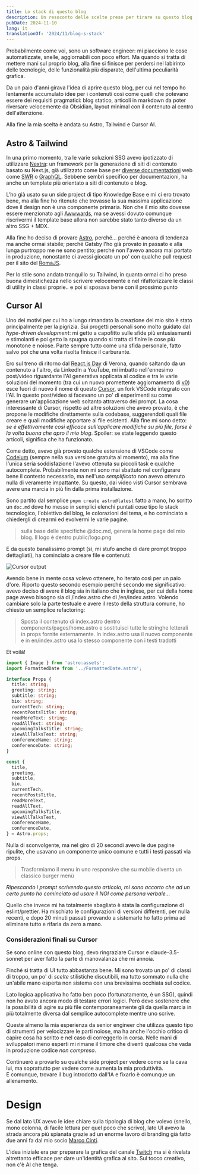 ```yaml
---
title: Lo stack di questo blog
description: Un resoconto delle scelte prese per tirare su questo blog. E sì, questa volta ho usato l'AI.
pubDate: 2024-11-10
lang: it
translationOf: '2024/11/blog-s-stack'
---
```


Probabilmente come voi, sono un software engineer: mi piacciono le cose automatizzate, snelle, aggiornabili con poco effort. Ma quando si tratta di mettere mani sul proprio blog, alla fine si finisce per perdersi nel labirinto delle tecnologie, delle funzionalità più disparate, dell'ultima peculiarità grafica.

Da un paio d'anni girava l'idea di aprire questo blog, per cui nel tempo ho lentamente accumulato idee per i contenuti così come quelli che potevano essere dei requisiti pragmatici: blog statico, articoli in markdown da poter riversare velocemente da Obsidian, layout minimal con il contenuto al centro dell'attenzione.

Alla fine la mia scelta è andata su Astro, Tailwind e Cursor AI.

## Astro & Tailwind

In una primo momento, tra le varie soluzioni SSG avevo ipotizzato di utilizzare [Nextra](https://nextra.site): un framework per la generazione di siti di contenuto basato su Next.js, già utilizzato come base per [diverse documentazioni](https://nextra.site/showcase) web come [SWR](https://swr.vercel.app) o [GraphQL](https://graphql.org). Sebbene sembri specifico per documentazioni, ha anche un template più orientato a siti di contenuto e blog.

L'ho già usato su un side project di tipo Knowledge Base e mi ci ero trovato bene, ma alla fine ho ritenuto che trovasse la sua massima applicazione dove il design non è una componente primaria. Non che il mio sito dovesse essere menzionato agli [Awwwards](https://www.awwwards.com/), ma se avessi dovuto comunque riscrivermi il template base allora non sarebbe stato tanto diverso da un altro SSG + MDX.

Alla fine ho deciso di provare [Astro](https://astro.build), perché... perché è ancora di tendenza ma anche ormai stabile; perché Gatsby l'ho già provato in passato e alla lunga purtroppo me ne sono pentito; perché non l'avevo ancora mai portato in produzione, nonostante ci avessi giocato un po' con qualche pull request per il sito del [RomaJS](https://github.com/Roma-JS/roma-js-on-astro/).

Per lo stile sono andato tranquillo su Tailwind, in quanto ormai ci ho preso buona dimestichezza nello scrivere velocemente e nel rifattorizzare le classi di utility in classi proprie.. e poi si sposava bene con il prossimo punto

## Cursor AI

Uno dei motivi per cui ho a lungo rimandato la creazione del mio sito è stato principalmente per la pigrizia. Sui progetti personali sono molto guidato dal _hype-driven development_: mi getto a capofitto sulle sfide più entusiasmanti e stimolanti e poi getto la spugna quando si tratta di finire le cose più monotone e noiose. Parte sempre tutto come una sfida personale, fatto salvo poi che una volta risolta finisce il carburante.

Ero sul treno di ritorno dal [React.js Day](https://2024.reactjsday.it/) di Verona, quando saltando da un contenuto a l'altro, da LinkedIn a YouTube, mi imbatto nell'ennesimo post/video riguardante l'AI generativa applicata al codice e tra le varie soluzioni del momento (tra cui un nuovo promettente aggiornamento di [v0](https://v0.dev)) esce fuori di nuovo il nome di questo [Cursor](https://cursor.com), un fork VSCode integrato con l'AI.
In questo post/video si facevano un po' di esperimenti su come generare un'applicazione web soltanto attraverso dei prompt. La cosa interessante di Cursor, rispetto ad altre soluzioni che avevo provato, è che propone le modifiche direttamente sulla codebase, suggerendoti quali file creare e quali modifiche apportare ai file esistenti. Alla fine mi sono detto: _se è effettivamente così efficace sull'applicare modifiche su più file, forse è la volta buona che apro il mio blog_. Spoiler: se state leggendo questo articoli, significa che ha funzionato.

Come detto, avevo già provato qualche estensione di VSCode come [Codeium](https://codeium.com) (sempre nella sua versione gratuita al momento), ma alla fine l'unica seria soddisfazione l'avevo ottenuta su piccoli task e qualche autocomplete. Probabilmente non mi sono mai sbattuto nel configurare bene il contesto necessario, ma nell'uso _semplificato_ non avevo ottenuto nulla di veramente impattante. Su questo, dai video visti Cursor sembrava avere una marcia in più fin dalla prima installazione.

Sono partito dal semplice `pnpm create astro@latest` fatto a mano, ho scritto un `doc.md` dove ho messo in semplici elenchi puntati cose tipo lo stack tecnologico, l'obiettivo del blog, le colorazioni del tema, e ho cominciato a chiedergli di crearmi ed evolvermi le varie pagine.

> sulla base delle specifiche @doc.md, genera la home page del mio blog. Il logo è dentro public/logo.png

E da questo banalissimo prompt (sì, mi stufo anche di dare prompt troppo dettagliati), ha cominciato a creare file e contenuti:

![Cursor output](/blog-contents/2024-11-cursor.png)

Avendo bene in mente cosa volevo ottenere, ho iterato così per un paio d'ore. Riporto questo secondo esempio perché secondo me significativo: avevo deciso di avere il blog sia in italiano che in inglese, per cui della home page avevo bisogno sia di /index.astro che di /en/index.astro.
Volendo cambiare solo la parte testuale e avere il resto della struttura comune, ho chiesto un semplice refactoring:

> Sposta il contenuto di index.astro dentro components/pages/home.astro e sostituisci tutte le stringhe letterali in props fornite esternamente.
> In index.astro usa il nuovo componente e in en/index.astro usa lo stesso componente con i testi tradotti

Et voilà!

```ts
import { Image } from 'astro:assets';
import FormattedDate from '../FormattedDate.astro';

interface Props {
  title: string;
  greeting: string;
  subtitle: string;
  bio: string;
  currentTech: string;
  recentPostsTitle: string;
  readMoreText: string;
  readAllText: string;
  upcomingTalksTitle: string;
  viewAllTalksText: string;
  conferenceName: string;
  conferenceDate: string;
}

const {
  title,
  greeting,
  subtitle,
  bio,
  currentTech,
  recentPostsTitle,
  readMoreText,
  readAllText,
  upcomingTalksTitle,
  viewAllTalksText,
  conferenceName,
  conferenceDate,
} = Astro.props;
```

Nulla di sconvolgente, ma nel giro di 20 secondi avevo le due pagine ripulite, che usavano un componente unico comune e tutti i testi passati via props.

> Trasformiamo il menu in uno responsive che su mobile diventa un classico burger menù

_Ripescando i prompt scrivendo questo articolo, mi sono accorto che ad un certo punto ho cominciato ad usare il NOI come persona verbale..._

Quello che invece mi ha totalmente sbagliato è stata la configurazione di eslint/prettier. Ha mischiato le configurazioni di versioni differenti, per nulla recenti, e dopo 20 minuti passati provando a sistemarle ho fatto prima ad eliminare tutto e rifarla da zero a mano.

### Considerazioni finali su Cursor

Se sono online con questo blog, devo ringraziare Cursor e claude-3.5-sonnet per aver fatto la parte di manovalanza che mi annoia.

Finché si tratta di UI tutto abbastanza bene. Mi sono trovato un po' di classi di troppo, un po' di _scelte_ stilistiche discutibili, ma tutto sommato nulla che un'abile mano esperta non sistema con una brevissima occhiata sul codice.

Lato logica applicativa ho fatto ben poco (fortunatamente, è un SSG), quindi non ho avuto ancora modo di testare errori logici. Però devo sostenere che la possibilità di agire su più file contemporaneamente gli da quella marcia in più totalmente diversa dal semplice autocomplete mentre uno scrive.

Queste almeno la mia esperienza da senior engineer che utilizza questo tipo di strumenti per velocizzare le parti noiose, ma ha anche l'occhio critico di capire cosa ha scritto e nel caso di correggerlo in corsa. Nelle mani di sviluppatori meno esperti mi rimane il timore che diventi qualcosa che vada in produzione codice _non compreso_.

Continuerò a provarlo su qualche side project per vedere come se la cava lui, ma soprattutto per vedere come aumenta la mia produttività. <br />
E comunque, trovare il bug introdotto dall'IA e fixarlo è comunque un allenamento.

# Design

Se dal lato UX avevo le idee chiare sulla tipologia di blog che volevo (snello, mono colonna, di facile lettura per quel poco che scrivo), lato UI avevo la strada ancora più spianata grazie ad un enorme lavoro di branding già fatto due anni fa dal mio socio [Marco Cinti](https://www.linkedin.com/in/marco-cinti-ceo-impronta/).

L'idea iniziale era per preparare la grafica del canale [Twitch](https://twitch.tv/takenodev) ma si è rivelata altrettanto efficace per dare un'identità grafica al sito. Sul tocco creativo, non c'è AI che tenga.
